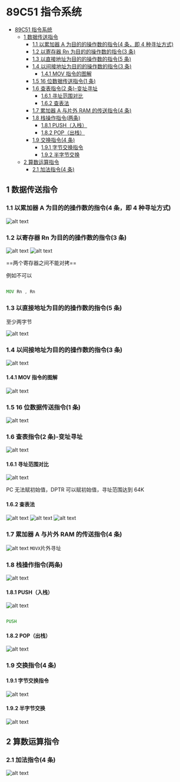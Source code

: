 # 89C51 指令系统

- [89C51 指令系统](#89c51-指令系统)
  - [1 数据传送指令](#1-数据传送指令)
    - [1.1 以累加器 A 为目的的操作数的指令(4 条，即 4 种寻址方式)](#11-以累加器-a-为目的的操作数的指令4-条即-4-种寻址方式)
    - [1.2 以寄存器 Rn 为目的的操作数的指令(3 条)](#12-以寄存器-rn-为目的的操作数的指令3-条)
    - [1.3 以直接地址为目的的操作数的指令(5 条)](#13-以直接地址为目的的操作数的指令5-条)
    - [1.4 以间接地址为目的的操作数的指令(3 条)](#14-以间接地址为目的的操作数的指令3-条)
      - [1.4.1 MOV 指令的图解](#141-mov-指令的图解)
    - [1.5 16 位数据传送指令(1 条)](#15-16-位数据传送指令1-条)
    - [1.6 查表指令(2 条)-变址寻址](#16-查表指令2-条-变址寻址)
      - [1.6.1 寻址范围对比](#161-寻址范围对比)
      - [1.6.2 查表法](#162-查表法)
    - [1.7 累加器 A 与片外 RAM 的传送指令(4 条)](#17-累加器-a-与片外-ram-的传送指令4-条)
    - [1.8 栈操作指令(两条)](#18-栈操作指令两条)
      - [1.8.1 PUSH（入栈）](#181-push入栈)
      - [1.8.2 POP（出栈）](#182-pop出栈)
    - [1.9 交换指令(4 条)](#19-交换指令4-条)
      - [1.9.1 字节交换指令](#191-字节交换指令)
      - [1.9.2 半字节交换](#192-半字节交换)
  - [2 算数运算指令](#2-算数运算指令)
    - [2.1 加法指令(4 条)](#21-加法指令4-条)

## 1 数据传送指令

### 1.1 以累加器 A 为目的的操作数的指令(4 条，即 4 种寻址方式)

![alt text](image-17.png)

### 1.2 以寄存器 Rn 为目的的操作数的指令(3 条)

![alt text](image-18.png)
![alt text](image-19.png)

==两个寄存器之间不能对拷==

例如不可以

```asm

MOV Rn , Rn

```

### 1.3 以直接地址为目的的操作数的指令(5 条)

至少两字节

![alt text](image-20.png)

### 1.4 以间接地址为目的的操作数的指令(3 条)

![alt text](image-21.png)

#### 1.4.1 MOV 指令的图解

![alt text](image-23.png)

### 1.5 16 位数据传送指令(1 条)

![alt text](image-22.png)

### 1.6 查表指令(2 条)-变址寻址

![alt text](image-24.png)

#### 1.6.1 寻址范围对比

![alt text](image-25.png)

PC 无法赋初始值，DPTR 可以赋初始值，寻址范围达到 64K

#### 1.6.2 查表法

![alt text](image-26.png)
![alt text](image-27.png)
![alt text](image-28.png)

### 1.7 累加器 A 与片外 RAM 的传送指令(4 条)

![alt text](image-29.png)
`MOVX`片外寻址

### 1.8 栈操作指令(两条)

![alt text](image-30.png)

#### 1.8.1 PUSH（入栈）

![alt text](image-31.png)

```asm

PUSH

```

#### 1.8.2 POP（出栈）

![alt text](image-32.png)

### 1.9 交换指令(4 条)

#### 1.9.1 字节交换指令

![alt text](image-33.png)

#### 1.9.2 半字节交换

![alt text](image-34.png)

## 2 算数运算指令

### 2.1 加法指令(4 条)

![alt text](image-35.png)
